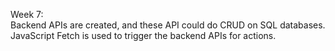 Week 7:<br>
Backend APIs are created, and these API could do CRUD on SQL databases.<br>
JavaScript Fetch is used to trigger the backend APIs for actions.<br>
